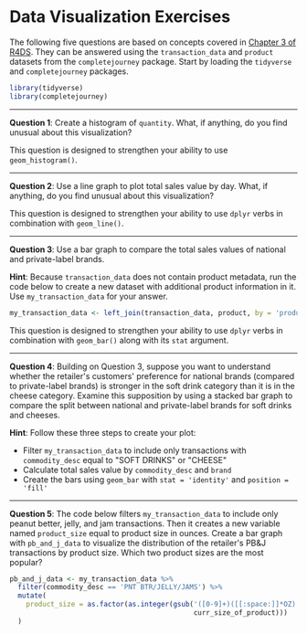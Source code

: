 Data Visualization Exercises
================

The following five questions are based on concepts covered in [Chapter 3 of R4DS](http://r4ds.had.co.nz/data-visualisation.html). They can be answered using the `transaction_data` and `product` datasets from the `completejourney` package. Start by loading the `tidyverse` and `completejourney` packages.

``` r
library(tidyverse)
library(completejourney)
```

------------------------------------------------------------------------

**Question 1**: Create a histogram of `quantity`. What, if anything, do you find unusual about this visualization?

This question is designed to strengthen your ability to use `geom_histogram()`.

------------------------------------------------------------------------

**Question 2**: Use a line graph to plot total sales value by day. What, if anything, do you find unusual about this visualization?

This question is designed to strengthen your ability to use `dplyr` verbs in combination with `geom_line()`.

------------------------------------------------------------------------

**Question 3**: Use a bar graph to compare the total sales values of national and private-label brands.

**Hint**: Because `transaction_data` does not contain product metadata, run the code below to create a new dataset with additional product information in it. Use `my_transaction_data` for your answer.

``` r
my_transaction_data <- left_join(transaction_data, product, by = 'product_id')
```

This question is designed to strengthen your ability to use `dplyr` verbs in combination with `geom_bar()` along with its `stat` argument.

------------------------------------------------------------------------

**Question 4**: Building on Question 3, suppose you want to understand whether the retailer's customers' preference for national brands (compared to private-label brands) is stronger in the soft drink category than it is in the cheese category. Examine this supposition by using a stacked bar graph to compare the split between national and private-label brands for soft drinks and cheeses.

**Hint**: Follow these three steps to create your plot:

-   Filter `my_transaction_data` to include only transactions with `commodity_desc` equal to "SOFT DRINKS" or "CHEESE"
-   Calculate total sales value by `commodity_desc` and `brand`
-   Create the bars using `geom_bar` with `stat = 'identity'` and `position = 'fill'`

------------------------------------------------------------------------

**Question 5**: The code below filters `my_transaction_data` to include only peanut better, jelly, and jam transactions. Then it creates a new variable named `product_size` equal to product size in ounces. Create a bar graph with `pb_and_j_data` to visualize the distribution of the retailer's PB&J transactions by product size. Which two product sizes are the most popular?

``` r
pb_and_j_data <- my_transaction_data %>% 
  filter(commodity_desc == 'PNT BTR/JELLY/JAMS') %>%
  mutate(
    product_size = as.factor(as.integer(gsub('([0-9]+)([[:space:]]*OZ)', '\\1',
                                             curr_size_of_product)))
  )
```

